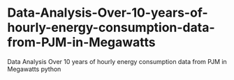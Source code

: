 # Data-Analysis-Over-10-years-of-hourly-energy-consumption-data-from-PJM-in-Megawatts
Data Analysis Over 10 years of hourly energy consumption data from PJM in Megawatts python
